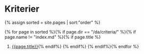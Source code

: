 # Kriterier

{% assign sorted = site.pages | sort:"order" %}

{% for page in sorted %}{% if page.dir == "/da/criteria/" %}{% if page.name != "index.md" %}{% if page.title %}
1. [{{page.title}}]({{site.baseurl}}{{page.url}}){% endif%}    {% endif%}  {% endif%}{% endfor %}
